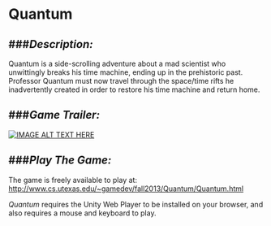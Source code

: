 Quantum
=======

###*Description:*
-----
Quantum is a side-scrolling adventure about a mad scientist who unwittingly breaks his time machine, ending up in the prehistoric past. Professor Quantum must now travel through the space/time rifts he inadvertently created in order to restore his time machine and return home.

###*Game Trailer:*
-----
[![IMAGE ALT TEXT HERE](http://img.youtube.com/vi/doqiL7r999s/0.jpg)](http://www.youtube.com/watch?v=doqiL7r999s&feature=youtu.be)

###*Play The Game:*
-----
The game is freely available to play at: http://www.cs.utexas.edu/~gamedev/fall2013/Quantum/Quantum.html

*Quantum* requires the Unity Web Player to be installed on your browser, and also requires a mouse and keyboard to play.
